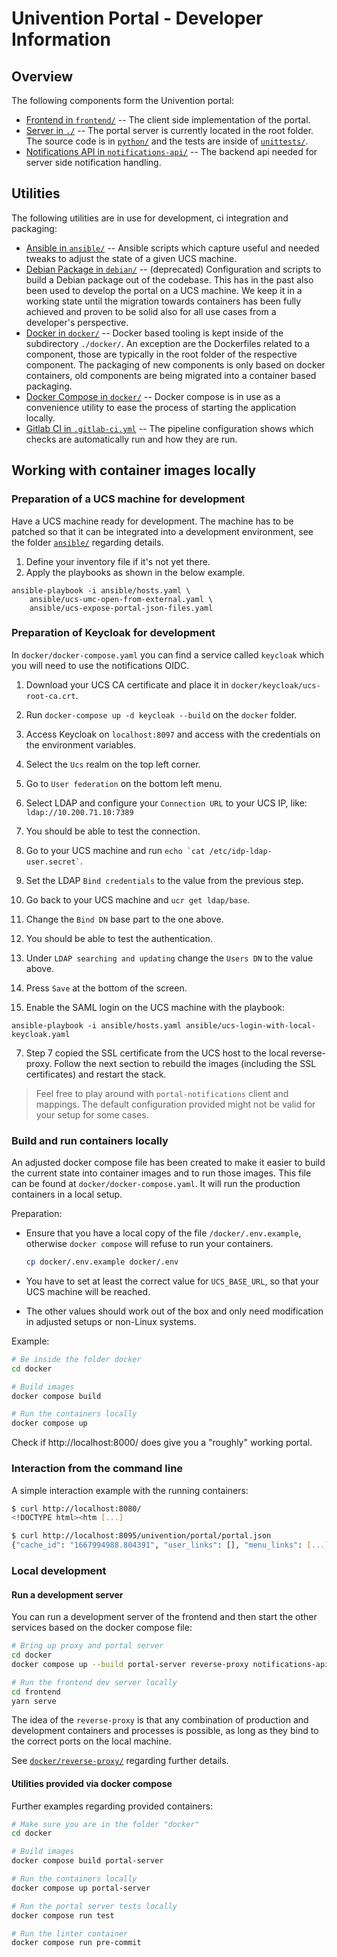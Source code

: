 # Univention Portal - Developer Information

## Overview

The following components form the Univention portal:

- [Frontend in `frontend/`](./frontend/) -- The client side implementation of
  the portal.
- [Server in `./`](./) -- The portal server is currently located in the root
  folder. The source code is in [`python/`](./python/) and the tests are inside
  of [`unittests/`](./unittests/).
- [Notifications API in `notifications-api/`](./notifications-api/) -- The
  backend api needed for server side notification handling.

## Utilities

The following utilities are in use for development, ci integration and
packaging:

- [Ansible in `ansible/`](./ansible/) -- Ansible scripts which capture useful
  and needed tweaks to adjust the state of a given UCS machine.
- [Debian Package in `debian/`](./debian/) -- (deprecated) Configuration and
  scripts to build a Debian package out of the codebase. This has in the past
  also been used to develop the portal on a UCS machine. We keep it in a working
  state until the migration towards containers has been fully achieved and
  proven to be solid also for all use cases from a developer's perspective.
- [Docker in `docker/`](./docker) -- Docker based tooling is kept inside of the
  subdirectory `./docker/`. An exception are the Dockerfiles related to a
  component, those are typically in the root folder of the respective component.
  The packaging of new components is only based on docker containers, old
  components are being migrated into a container based packaging.
- [Docker Compose in `docker/`](./docker) -- Docker compose is in use as a
  convenience utility to ease the process of starting the application locally.
- [Gitlab CI in `.gitlab-ci.yml`](./.gitlab-ci.yml) -- The pipeline
  configuration shows which checks are automatically run and how they are run.

## Working with container images locally

### Preparation of a UCS machine for development

Have a UCS machine ready for development. The machine has to be patched so that
it can be integrated into a development environment, see the folder
[`ansible/`](./ansible/) regarding details.

1. Define your inventory file if it's not yet there.
2. Apply the playbooks as shown in the below example.

```shell
ansible-playbook -i ansible/hosts.yaml \
    ansible/ucs-umc-open-from-external.yaml \
    ansible/ucs-expose-portal-json-files.yaml
```

### Preparation of Keycloak for development

In `docker/docker-compose.yaml` you can find a service called `keycloak` which
you will need to use the notifications OIDC.

1. Download your UCS CA certificate and place it in `docker/keycloak/ucs-root-ca.crt`.
2. Run `docker-compose up -d keycloak --build` on the `docker` folder.
3. Access Keycloak on `localhost:8097` and access with the credentials on the environment variables.
4. Select the `Ucs` realm on the top left corner.

5. Go to `User federation` on the bottom left menu.
  1. Select LDAP and configure your `Connection URL` to your UCS IP, like: `ldap://10.200.71.10:7389`
  2. You should be able to test the connection.
  3. Go to your UCS machine and run `` echo `cat /etc/idp-ldap-user.secret` ``.
  4. Set the LDAP `Bind credentials` to the value from the previous step.
  5. Go back to your UCS machine and `ucr get ldap/base`.
  6. Change the `Bind DN` base part to the one above.
  7. You should be able to test the authentication.
  8. Under `LDAP searching and updating` change the `Users DN` to the value above.
  9. Press `Save` at the bottom of the screen.

6. Enable the SAML login on the UCS machine with the playbook:
  ```shell
  ansible-playbook -i ansible/hosts.yaml ansible/ucs-login-with-local-keycloak.yaml
  ```
7. Step 7 copied the SSL certificate from the UCS host to the local reverse-proxy.
   Follow the next section to rebuild the images (including the SSL certificates)
   and restart the stack.

> Feel free to play around with `portal-notifications` client and mappings.
> The default configuration provided might not be valid for your setup for some cases.

### Build and run containers locally

An adjusted docker compose file has been created to make it easier to build the
current state into container images and to run those images. This file can be
found at `docker/docker-compose.yaml`. It will run the production containers in
a local setup.

Preparation:

- Ensure that you have a local copy of the file `/docker/.env.example`, otherwise
  `docker compose` will refuse to run your containers.

  ```sh
  cp docker/.env.example docker/.env
  ```

- You have to set at least the correct value for `UCS_BASE_URL`, so that your
  UCS machine will be reached.

- The other values should work out of the box and only need modification in
  adjusted setups or non-Linux systems.

Example:

```sh
# Be inside the folder docker
cd docker

# Build images
docker compose build

# Run the containers locally
docker compose up
```

Check if http://localhost:8000/ does give you a "roughly" working portal.

### Interaction from the command line

A simple interaction example with the running containers:

```sh
$ curl http://localhost:8080/
<!DOCTYPE html><htm [...]

$ curl http://localhost:8095/univention/portal/portal.json
{"cache_id": "1667994988.804391", "user_links": [], "menu_links": [...]
```

### Local development

#### Run a development server

You can run a development server of the frontend and then start the other
services based on the docker compose file:

```sh
# Bring up proxy and portal server
cd docker
docker compose up --build portal-server reverse-proxy notifications-api

# Run the frontend dev server locally
cd frontend
yarn serve
```

The idea of the `reverse-proxy` is that any combination of production and
development containers and processes is possible, as long as they bind to the
correct ports on the local machine.

See [`docker/reverse-proxy/`](./docker/reverse-proxy/) regarding further
details.

#### Utilities provided via docker compose

Further examples regarding provided containers:

```sh
# Make sure you are in the folder "docker"
cd docker

# Build images
docker compose build portal-server

# Run the containers locally
docker compose up portal-server

# Run the portal server tests locally
docker compose run test

# Run the linter container
docker compose run pre-commit
```

